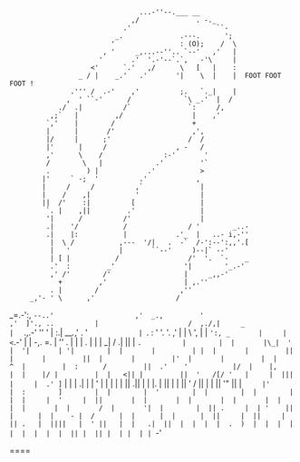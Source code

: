 
                                    ...-''--.___ __ 
                                  ,/              . -._ 
                                .'                     ``- 
                              _.              .---.      '; 
                             '                : (O);    /  \ 
                           , '     _,...--''.. `--'   ,'   | 
                          '       .'  '.-'--`.`,   -'\     | 
                        <'      `.'   ,/      \   [   |    : 
                     _ / |    _.'   .'       '|    \  |    |  FOOT FOOT FOOT !
                   .''' /  .-'    ,'          ;.   `._|    | 
                  ,  ' ``-'      /             `\ _.'  |  / 
                ./  .|          /`              `:     /, 
              ,;`   |         ,/                 |    ,' 
             `,'    |        /                   + 
             |      |       /'                   ,', 
             |/     |      ;'                   /  / 
             |'      |     /                 , -   / 
             ,'      \    /               :-'       ' 
             /        \   |             .'         '` 
             .         ) |            .'           > 
            |'     ` -;  '          .'            , 
            |     /     /          ,`              | 
            |    /    ,|           '               | 
            ||  /'    :|          [                | 
             `. |    ,||         .'                | 
             '|      /          /'                 | 
             .|    '/           /               / '        _..- 
             .|    |:           |            .'_  |   ..- i,-'' 
              |  \ /           ,---  '/|   .  -`  /-':--':,,'.[ 
              |   '            |       ``--'     )--|` --' 
              | [ |           /                 /'  '.  `-    _ 
              .'  :         _'                 '|        '_.-' 
              ,' /'        /'                  |     _,,-' 
                +         ,'                   | ,.'' 
              . |        /                    ,'' 
         _,'- ' \      ,'                    / 
   _=.-':,       `--..'                    ,' 
   _.,         '                         ,' 
]'., ..          |                      / 
             ,./,|     _               | 
 `      .,.-'    ''    ' |           :.| 
 ___._,'           .   ' `             | 
`.                  :    '             '. 
                    '.  ,'        |     | 
                     \ ',         |     | 
                     `':, _       |     | 
                     <`.-'        |     | 
                    -,. =.              | 
                   ''        . |        | 
                   |       .   |        | 
                   |          _|        / 
                  .|          ||       | 
                  `.          |        | 
                   |       |\_|  '     | 
                  '|       | '|        | 
                   |       |         | | 
                   |       |         || 
                   |       |         || 
                   |       |         |' 
                   |       |         | 
                   |    ^  |         | 
                   :      /         || 
                  .'    '           |/ 
                  |    |,           | 
                  |    |/ |         | 
                  |   <|| |         || 
                  '   /[/ '   |     | 
                      |||     |     | 
                     .' ]`          | 
                  |  |  .|    |     | 
                  '  |   |          | 
                 |  |   ||        .|| 
                 |  |    |.     | || 
                 | |     ||   ' / || 
                 | |     ||  '"   || 
                 |`      |'       | 
                :        ]        | 
                         |        | 
                         '        | 
                         |        | 
                         |        | 
                         |  |     | 
                            '     | 
                         ||       | 
                          |       | 
                          |       | 
                          |       | 
                          |       | 
                          |       | 
                          |       / 
                          |       '| 
                          |        | 
                          || .     | 
                           | '    || 
                           |      | 
                           |    - | 
                           /      | 
                           |      | 
                           |      | 
                           ||     | 
                           ||     | 
                           || .   | 
                           ||||   | 
                           ' ||   | 
                             |   .| 
                             ||  | 
                              |  | 
                              |  . 
                              )  | 
                              |  | 
                              |  | 
                              |  | 
                              |  | 
                              || | 
                              || | 
                               | | 
                               | | 
                               `-' 

====
